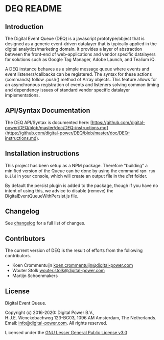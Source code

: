 # DEQ README #

## Introduction ##

The Digital Event Queue (DEQ) is a javascript prototype/object that is designed as a generic event-driven datalayer that
is typically applied in the digital analytics/marketing domain. It provides a layer of abstraction between the front-end
of web-applications and vendor specific datalayers for solutions such as Google Tag Manager, Adobe Launch, and Tealium iQ.

A DEQ instance behaves as a simple message queue where events and event listeners/callbacks can be registered. The syntax
for these actions (commands) follow .push() method of Array objects. This feature allows for an asynchronous registration
of events and listeners solving common timing and dependency issues of standard vendor specific datalayer implementations.

## API/Syntax Documentation ##

The DEQ API/Syntax is documented here: [https://github.com/digital-power/DEQ/blob/master/doc/DEQ-instructions.md](https://github.com/digital-power/DEQ/blob/master/doc/DEQ-instructions.md).

## Installation instructions

This project has been setup as a NPM package. Therefore "building" a minified version of the Queue can be done by using 
the command ``npm run build`` in your console, which will create an output file in the *dist* folder.

By default the persist plugin is added to the package, though if you have no intent of using this, we advice to disable
(remove) the DigitalEventQueueWithPersist.js file.

## Changelog ##

See [changelog](https://github.com/digital-power/DEQ/blob/master/changelog.md) for a full list of changes.

## Contributors ##

The current version of DEQ is the result of efforts from the following contributors.

* Koen Crommentuijn <koen.crommentuijn@digital-power.com>
* Wouter Stolk <wouter.stolk@digital-power.com>
* Martijn Schoenmakers

## License

Digital Event Queue.

Copyright (c) 2016-2020: Digital Power B.V.,\
H.J.E. Wenckebachweg 123-BG03, 1096 AM Amsterdam, The Netherlands.\
Email: info@digital-power.com. All rights reserved.

Licensed under the [GNU Lesser General Public License v3.0](https://github.com/digital-power/DEQ/blob/master/LICENSE)